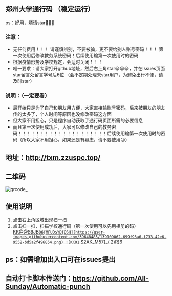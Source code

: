 ## 郑州大学通行码 （稳定运行）
ps：好用，烦请star🤞🤞🤞
### 注意：
- 无任何费用！！！ 请谨慎辨别，不要被骗，更不要给别人账号密码！！！ 第一次使用后修改教务系统密码！后续使用输第一次使用时的密码
- 根据疫情形势及学校规定，会适时关闭！！！
- 唯一要求：请大家打开github地址，然后右上角star😀😀😀，并在Issues页面star留言处留言学号后6位    （会不定期处理未star用户，为避免出行不便，请及时star）
### 说明：（一定要看）
- 最开始只是为了自己和朋友用方便，大家直接输账号密码，后来被朋友的朋友传的太多了，个人时间等原因也没修改密码这方面
- 但大家不用担心，只是程序自动获取了通行码页面所需的必要信息
- 而且第一次使用成功后，大家可以修改自己的教务密码！！！！！！！！！！！！！！！！！！！！后续使用输第一次使用时的密码（所以大家不用担心，如果还是有疑虑，请不要使用😥）

## 地址：http://txm.zzuspc.top/
## 二维码
![qrcode_](https://user-images.githubusercontent.com/39648485/118287981-8de5a200-b506-11eb-87fd-3ee65f90edb3.png)
## 使用说明
1. 点击右上角区域出现扫一扫
2. 点击扫一扫，扫描学校通行码（第一次使用可以先用相册的码）
[KK@@S9JB`06{MFUD$YD{OSH](https://user-images.githubusercontent.com/39648485/139109062-699f93a6-f733-42e6-9552-bd5a2f496854.png)
![KK01` S2AK_M57}_( 2)R)6](https://user-images.githubusercontent.com/39648485/139109081-4f15851a-ca43-4242-9aa1-771f31dc4495.png)
## ps：如需增加出入口可在issues提出
## 自动打卡脚本传送门：https://github.com/All-Sunday/Automatic-punch
